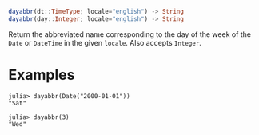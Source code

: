 ```julia
dayabbr(dt::TimeType; locale="english") -> String
dayabbr(day::Integer; locale="english") -> String
```

Return the abbreviated name corresponding to the day of the week of the `Date` or `DateTime` in the given `locale`. Also accepts `Integer`.

# Examples

```jldoctest
julia> dayabbr(Date("2000-01-01"))
"Sat"

julia> dayabbr(3)
"Wed"
```
